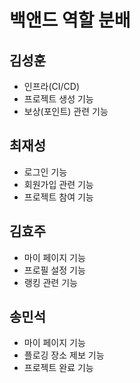 # 백앤드 역할 분배
## 김성훈

- 인프라(CI/CD)
- 프로젝트 생성 기능
- 보상(포인트) 관련 기능

## 최재성

- 로그인 기능
- 회원가입 관련 기능
- 프로젝트 참여 기능

## 김효주

- 마이 페이지 기능
- 프로필 설정 기능
- 랭킹 관련 기능

## 송민석

- 마이 페이지 기능
- 플로깅 장소 제보 기능
- 프로젝트 완료 기능
